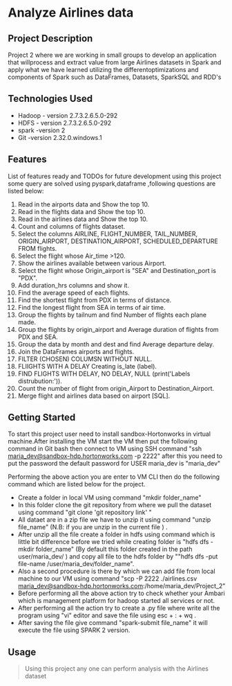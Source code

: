 # Analyze Airlines data

## Project Description

Project 2 where we are working in small groups to develop an application that willprocess and extract value from large Airlines datasets in Spark and apply what we have learned utilizing the differentoptimizations and components of Spark such as DataFrames, Datasets, SparkSQL and RDD's
## Technologies Used

* Hadoop - version 2.7.3.2.6.5.0-292
* HDFS - version 2.7.3.2.6.5.0-292
* spark -version 2
* Git -version 2.32.0.windows.1

## Features

List of features ready and TODOs for future development
using this project some query are solved using pyspark,dataframe ,following questions are listed below:

01. Read in the airports data and Show the top 10.
02. Read in the flights data and Show the top 10.
03. Read in the airlines data and Show the top 10.
04. Count and columns of flights dataset.
05. Select the columns AIRLINE, FLIGHT_NUMBER, TAIL_NUMBER, ORIGIN_AIRPORT, DESTINATION_AIRPORT, SCHEDULED_DEPARTURE FROM flights.
06. Select the flight whose Air_time >120.
07. Show the airlines available between various Airport.
08. Select the flight whose Origin_airport is "SEA" and Destination_port is "PDX".
09. Add duration_hrs columns and show it.
10. Find the average speed of each flights.
11. Find the shortest flight from PDX in terms of distance.
12. Find the longest flight from SEA in terms of air time.
13. Group the flights by tailnum and find Number of flights each plane made.
14. Group the flights by origin_airport and Average duration of flights from PDX and SEA.
15. Group the data by month and dest and find Average departure delay.
16. Join the DataFrames airports and flights.
17. FILTER (CHOSEN) COLUMSN WITHOUT NULL.
18. FLIIGHTS WITH A DELAY Creating is_late (label).
19. FIND FLIGHTS WITH DELAY, NO DELAY, NULL (print('Labels distrubution:')).
20. Count the number of flight from origin_Airport to Destination_Airport.
21. Merge flight and airlines data based on airport [SQL].



## Getting Started
   

To start this project user need to install sandbox-Hortonworks in virtual machine.After installing the VM start the VM then put the following command in Git bash then connect to VM using SSH command "ssh maria_dev@sandbox-hdp.hortonworks.com -p 2222" after this you need to put the password the default password for USER maria_dev is "maria_dev"

Performing the above action you are enter to VM CLI then do the following command which are listed below for the project.

* Create a folder in local VM using command "mkdir folder_name"
* In this folder clone the git repository from where we pull the dataset using command "git clone 'git repository link' "
* All dataet are in a zip file we have to unzip it using command "unzip file_name" (N.B: if you are unzip in the current file ) .
* After unzip all the file create a folder in hdfs using command which is little bit difference before we tried while creating folder is "hdfs dfs -mkdir folder_name" (By default this folder created in the path user/maria_dev/ ) and copy all file to the hdfs folder by ""hdfs dfs -put file-name /user/maria_dev/folder_name".
* Also a second procedure is there by which we can add file from local machine to our VM using command "scp -P 2222 ./airlines.csv  maria_dev@sandbox-hdp.hortonworks.com:/home/maria_dev/Project_2"
* Before performing all the above action try to check whether your Ambari which is management platform for hadoop started all services or not.
* After performing all the action try to create a .py file where write all the program using "vi" editor and save the file using esc + : + wq .
* After saving the file give command "spark-submit file_name" it will execute the file using SPARK 2 version.

## Usage

>Using this project any one can perform analysis with the Airlines dataset
 




